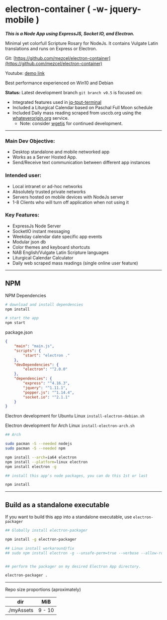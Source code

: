 # electron-container ( -w- jquery-mobile )

___This is a Node App using ExpressJS, Socket IO, and Electron.___

Minimal yet colorfull Scripture Rosary for NodeJs. It contains Vulgate Latin translations and runs on Express or Electron.

Git: [https://github.com/mezcel/electron-container](https://github.com/mezcel/electron-container)

Youtube: [demo link](https://youtu.be/xlhLjpW-QMs)

Best performance experienced on Win10 and Debian

__Status:__ Latest development branch ```git branch v0.5``` is focused on:

* Integrated features used in [jq-tput-terminal](https://github.com/mezcel/jq-tput-terminal)
* Included a Liturgical Calendar based on Paschal Full Moon schedule
* Included Daily mass reading scraped from usccb.org using the [whateverorigin.org](www.whateverorigin.org/) service.
    * Note: consider [wgetjs](https://www.npmjs.com/package/wgetjs) for continued development.

---

### Main Dev Objective:

* Desktop standalone and mobile networked app
* Works as a Server Hosted App.
* Send/Receive text communication between different app instances

### Intended user:

* Local intranet or ad-hoc networks
* Absolutely trusted private networks
* Servers hosted on mobile devices with NodeJs server
* 1-8 Clients who will turn off application when not using it

### Key Features:

* ExpressJs Node Server
* SocketIO instant messaging
* Weekday calendar date specific app events
* Modular json db
* Color themes and keyboard shortcuts
* NAB English/Vulgate Latin Scripture languages
* Liturgical Calendar Calculator
* Daily web scraped mass readings (single online user feature)

---

## NPM

NPM Dependencies

```sh
# download and install dependencies
npm install

# start the app
npm start
```

package.json

```json
{
    "main": "main.js",
    "scripts": {
        "start": "electron ."
    },
    "devDependencies": {
        "electron": "^2.0.0"
    },
    "dependencies": {
        "express": "^4.16.3",
        "jquery": "^1.11.1",
        "popper.js": "^1.14.4",
        "socket.io": "^2.1.1"
    }
}
```

Electron development for Ubuntu Linux ```install-electron-debian.sh```

Electron development for Arch Linux ```install-electron-arch.sh```

```sh
## Arch

sudo pacman -S --needed nodejs
sudo pacman -S --needed npm

npm install --arch=ia64 electron
npm install --platform=linux electron
npm install electron -g

## install this app's node packages, you can do this 1st or last

npm install
```
---

## Build as a standalone executable

If you want to build this app into a standalone executable, use ```electron-packager```

```sh
## Globally install electron-packager

npm install -g electron-packager

## Linux install workaround/fix
## sudo npm install electron -g --unsafe-perm=true --verbose --allow-root


## perform the packager on my desired Electron App directory.

electron-packager .
```
---

Repo size proportions (aproximately)

dir | MiB
--- | ---
./myAssets | 9 - 10
